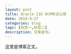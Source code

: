 ```yaml
---
layout: post
title: Oracle 11G OCM考试心得
date: 2018-9-27
categories: blog
tags: [标签一,标签二]
description: 文章金句。
---
```


这里是博客正文。












